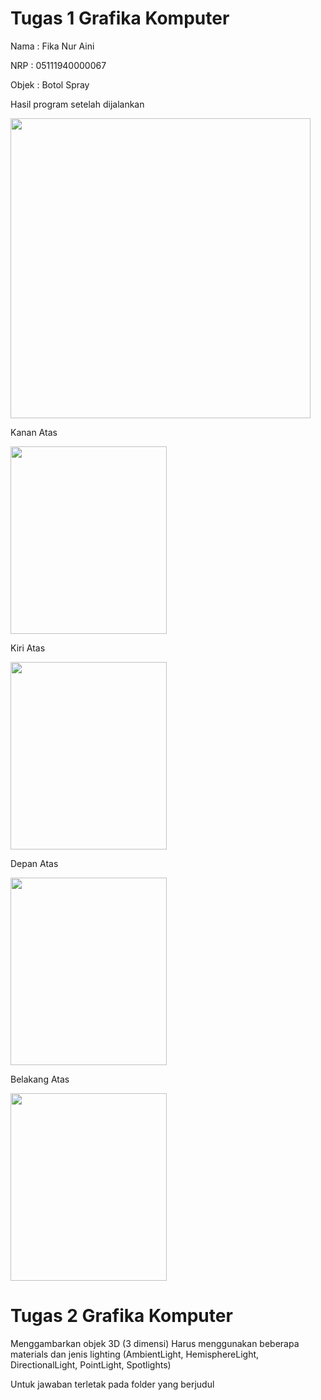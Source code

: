 <h1>Tugas 1 Grafika Komputer</h1>

<p>Nama  : Fika Nur Aini</p>
<p>NRP   : 05111940000067</p>
<p>Objek : Botol Spray</p>

<p> Hasil program setelah dijalankan</p>
<img src="https://media.giphy.com/media/TEIdKDqWLsCmBq6VuP/giphy.gif" width="480" height="480" frameBorder="0" class="giphy-embed" allowFullScreen></>


<p>Kanan Atas</p> 
<img src="https://user-images.githubusercontent.com/68769284/134799586-0a43ae87-23ed-4ac5-b4cf-753e61a087c0.jpeg" width="250" height="300">

<p>Kiri Atas</p> 
<img src="https://user-images.githubusercontent.com/68769284/134799593-2e05524e-bc96-4a37-b27d-a2c1a60359b9.jpeg" width="250" height="300">

<p>Depan Atas</p> 
<img src="https://user-images.githubusercontent.com/68769284/134799598-5749aa83-c7a4-4a87-b3c7-0a5a4c5dd022.jpeg" width="250" height="300">

<p>Belakang Atas</p> 
<img src="https://user-images.githubusercontent.com/68769284/134799600-641352ae-b808-4492-b121-e9a677b69305.jpeg" width="250" height="300">


<h1>Tugas 2 Grafika Komputer</h1>

<p>Menggambarkan objek 3D (3 dimensi)
Harus menggunakan beberapa materials dan jenis lighting (AmbientLight, HemisphereLight, DirectionalLight, PointLight, Spotlights)</p>

<p>Untuk jawaban terletak pada folder yang berjudul </p>
